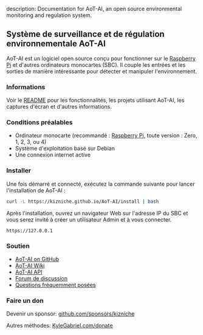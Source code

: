 description: Documentation for AoT-AI, an open source environmental monitoring and regulation system.

## Système de surveillance et de régulation environnementale AoT-AI

AoT-AI est un logiciel open source conçu pour fonctionner sur le [Raspberry Pi](https://en.wikipedia.org/wiki/Raspberry_Pi) et d'autres ordinateurs monocartes (SBC). Il couple les entrées et les sorties de manière intéressante pour détecter et manipuler l'environnement.

### Informations

Voir le [README](https://github.com/kizniche/AoT-AI#uses) pour les fonctionnalités, les projets utilisant AoT-AI, les captures d'écran et d'autres informations.

### Conditions préalables

*   Ordinateur monocarte (recommandé : [Raspberry Pi](https://www.raspberrypi.org/), toute version : Zero, 1, 2, 3, ou 4)
*   Système d'exploitation basé sur Debian
*   Une connexion internet active

### Installer

Une fois démarré et connecté, exécutez la commande suivante pour lancer l'installation de AoT-AI :

```bash
curl -L https://kizniche.github.io/AoT-AI/install | bash
```

Après l'installation, ouvrez un navigateur Web sur l'adresse IP du SBC et vous serez invité à créer un utilisateur Admin et à vous connecter.

```
https://127.0.0.1
```

### Soutien

*   [AoT-AI on GitHub](https://github.com/kizniche/AoT-AI)
*   [AoT-AI Wiki](https://github.com/kizniche/AoT-AI/wiki)
*   [AoT-AI API](https://kizniche.github.io/AoT-AI/aot-ai-api.html)
*   [Forum de discussion](https://forum.radicaldiy.com)
*   [Questions fréquemment posées](https://forum.radicaldiy.com/docs?category=23&tags=aot-ai)

### Faire un don

Devenir un sponsor: [github.com/sponsors/kizniche](https://github.com/sponsors/kizniche)

Autres méthodes: [KyleGabriel.com/donate](https://kylegabriel.com/donate)

